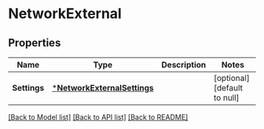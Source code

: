 # NetworkExternal

## Properties
Name | Type | Description | Notes
------------ | ------------- | ------------- | -------------
**Settings** | [***NetworkExternalSettings**](NetworkExternalSettings.md) |  | [optional] [default to null]

[[Back to Model list]](../README.md#documentation-for-models) [[Back to API list]](../README.md#documentation-for-api-endpoints) [[Back to README]](../README.md)


